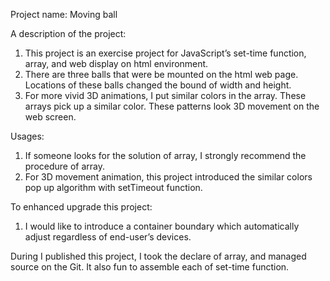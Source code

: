 Project name: Moving ball

A description of the project: 
1.	This project is an exercise project for JavaScript’s set-time function, array, and web display on html environment.
2.	There are three balls that were be mounted on the html web page. Locations of these balls changed the bound of width and height.
3.	For more vivid 3D animations, I put similar colors in the array. These arrays pick up a similar color. These patterns look 3D movement on the web screen. 

Usages:
1.	If someone looks for the solution of array, I strongly recommend the procedure of array. 
2.	For 3D movement animation, this project introduced the similar colors pop up algorithm with setTimeout function.

To enhanced upgrade this project: 
1.	I would like to introduce a container boundary which automatically adjust regardless of end-user’s devices.

During I published this project, I took the declare of array, and managed source on the Git. It also fun to assemble each of set-time function.
